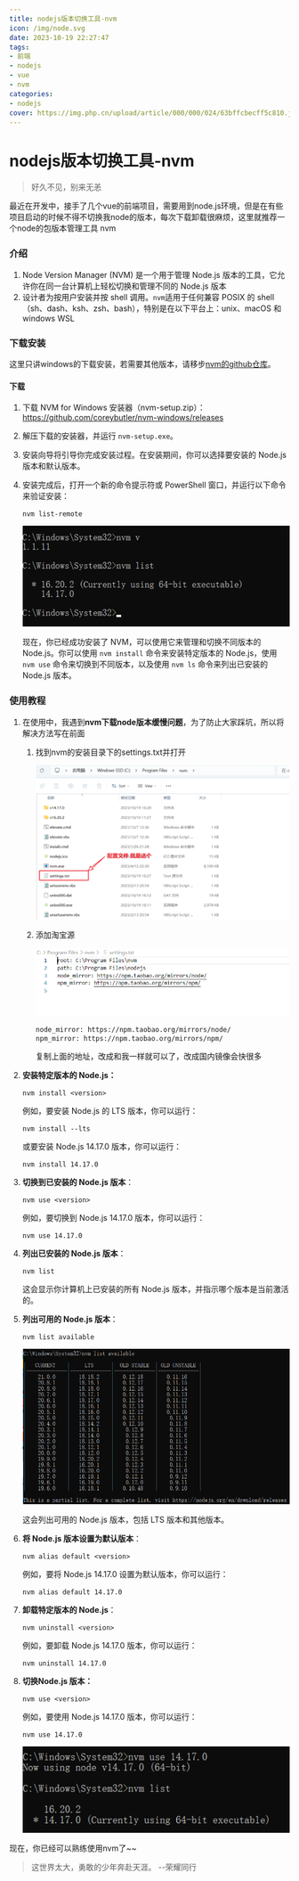 ```yaml
---
title: nodejs版本切换工具-nvm
icon: /img/node.svg
date: 2023-10-19 22:27:47
tags: 
- 前端
- nodejs
- vue
- nvm
categories:
- nodejs
cover: https://img.php.cn/upload/article/000/000/024/63bffcbecff5c810.jpg
---
```


# nodejs版本切换工具-nvm

> 好久不见，别来无恙

最近在开发中，接手了几个vue的前端项目，需要用到node.js环境，但是在有些项目启动的时候不得不切换我node的版本，每次下载卸载很麻烦，这里就推荐一个node的包版本管理工具 nvm

### 介绍

1. Node Version Manager (NVM) 是一个用于管理 Node.js 版本的工具，它允许你在同一台计算机上轻松切换和管理不同的 Node.js 版本
2. 设计者为按用户安装并按 shell 调用。`nvm`适用于任何兼容 POSIX 的 shell（sh、dash、ksh、zsh、bash），特别是在以下平台上：unix、macOS 和 windows WSL

### 下载安装

这里只讲windows的下载安装，若需要其他版本，请移步[nvm的github仓库](https://github.com/nvm-sh/nvm)。

#### 下载

1. 下载 NVM for Windows 安装器（nvm-setup.zip）：https://github.com/coreybutler/nvm-windows/releases

2. 解压下载的安装器，并运行 `nvm-setup.exe`。

3. 安装向导将引导你完成安装过程。在安装期间，你可以选择要安装的 Node.js 版本和默认版本。

4. 安装完成后，打开一个新的命令提示符或 PowerShell 窗口，并运行以下命令来验证安装：

   ```shell
   nvm list-remote
   ```

   ![image-20231019165023234](nodejs版本切换工具/image-20231019165023234.png)

   现在，你已经成功安装了 NVM，可以使用它来管理和切换不同版本的 Node.js。你可以使用 `nvm install` 命令来安装特定版本的 Node.js，使用 `nvm use` 命令来切换到不同版本，以及使用 `nvm ls` 命令来列出已安装的 Node.js 版本。

### 使用教程

1. 在使用中，我遇到**nvm下载node版本缓慢问题**，为了防止大家踩坑，所以将解决方法写在前面

   1. 找到nvm的安装目录下的settings.txt并打开

      ![image-20231019165629072](nodejs版本切换工具/image-20231019165629072.png)

   2. 添加淘宝源

      ![image-20231019165747067](nodejs版本切换工具/image-20231019165747067.png)

      ```
      node_mirror: https://npm.taobao.org/mirrors/node/
      npm_mirror: https://npm.taobao.org/mirrors/npm/
      ```

      复制上面的地址，改成和我一样就可以了，改成国内镜像会快很多

2. **安装特定版本的 Node.js：**

   ```shell
   nvm install <version>
   ```

   例如，要安装 Node.js 的 LTS 版本，你可以运行：

   ```shell
   nvm install --lts
   ```

   或要安装 Node.js 14.17.0 版本，你可以运行：

   ```
   nvm install 14.17.0
   ```

3. **切换到已安装的 Node.js 版本**：

   ```shell
   nvm use <version>
   ```

   例如，要切换到 Node.js 14.17.0 版本，你可以运行：

   ```
   nvm use 14.17.0
   ```

4. **列出已安装的 Node.js 版本**：

   ```shell
   nvm list
   ```

   这会显示你计算机上已安装的所有 Node.js 版本，并指示哪个版本是当前激活的。

5. **列出可用的 Node.js 版本**：

   ```shell
   nvm list available
   ```

   ![image-20231019170353134](nodejs版本切换工具/image-20231019170353134.png)

   这会列出可用的 Node.js 版本，包括 LTS 版本和其他版本。

6. **将 Node.js 版本设置为默认版本**：

   ```shell
   nvm alias default <version>
   ```

   例如，要将 Node.js 14.17.0 设置为默认版本，你可以运行：

   ```shell
   nvm alias default 14.17.0
   ```

7. **卸载特定版本的 Node.js**：

   ```shell
   nvm uninstall <version>
   ```

   例如，要卸载 Node.js 14.17.0 版本，你可以运行：

   ```shell
   nvm uninstall 14.17.0
   ```

8. **切换Node.js 版本：**

   ```
   nvm use <version>
   ```

   例如，要使用 Node.js 14.17.0 版本，你可以运行：

   ```shell
   nvm use 14.17.0
   ```

   ![image-20231019170851948](nodejs版本切换工具/image-20231019170851948.png)



现在，你已经可以熟练使用nvm了~~ 



> 这世界太大，勇敢的少年奔赴天涯。 --荣耀同行

